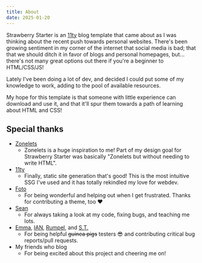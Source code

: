 ```yaml
---
title: About
date: 2025-01-20
---
```

Strawberry Starter is an [11ty](https://www.11ty.dev/) blog template that came about as I was thinking about the recent push towards personal websites. There's been growing sentiment in my corner of the internet that social media is bad; that that we should ditch it in favor of blogs and personal homepages, but... there's not many great options out there if you're a beginner to HTML/CSS/JS!

Lately I've been doing a lot of dev, and decided I could put some of my knowledge to work, adding to the pool of available resources.

My hope for this template is that someone with little experience can download and use it, and that it'll spur them towards a path of learning about HTML and CSS!

## Special thanks
- [Zonelets](https://zonelets.net/)
    - Zonelets is a huge inspiration to me! Part of my design goal for Strawberry Starter was basically "Zonelets but without needing to write HTML".
- [11ty](https://www.11ty.dev/)
    - Finally, static site generation that's good! This is the most intuitive SSG I've used and it has totally rekindled my love for webdev.
- [Foto](https://fotocopiadora.itch.io/)
    - For being wonderful and helping out when I get frustrated. Thanks for contributing a theme, too ❤️
- [Sean](https://seans.site/)
    - For always taking a look at my code, fixing bugs, and teaching me lots.
- [Emma](https://emmadaues.neocities.org/), [IAN](https://ianmartin.rocks/), [Rumpel](https://rumpel.neocities.org/), and [S.T.](https://nightelectricity.com/)
    - For being helpful ~~guinea pigs~~ testers 😎 and contributing critical bug reports/pull requests.
- My friends who blog
    - For being excited about this project and cheering me on!